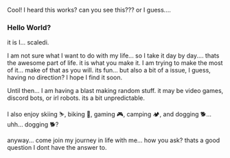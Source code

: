 Cool! I heard this works? can you see this??? or I guess.... 
### Hello World?
it is I... scaledi. 

I am not sure what I want to do with my life... so I take it day by day.... thats the awesome part of life. it is what you make it. I am trying to make the most of it... make of that as you will. its fun... but also a bit of a issue, I guess, having no direction? I hope I find it soon.

Until then... I am having a blast making random stuff. it may be video games, discord bots, or irl robots. its a bit unpredictable.

I also enjoy skiing ⛷️, biking 🚴, gaming 🎮, camping 🏕️, and dogging 🐕... uhh... dogging 🐕?

anyway... come join my journey in life with me... how you ask? thats a good question I dont have the answer to.
<!--
**Scaledi/Scaledi** is a ✨ _special_ ✨ repository because its `README.md` (this file) appears on your GitHub profile.

Here are some ideas to get you started:

- 🔭 I’m currently working on ...
- 🌱 I’m currently learning ...
- 👯 I’m looking to collaborate on ...
- 🤔 I’m looking for help with ...
- 💬 Ask me about ...
- 📫 How to reach me: ...
- 😄 Pronouns: ...
- ⚡ Fun fact: ...
-->
